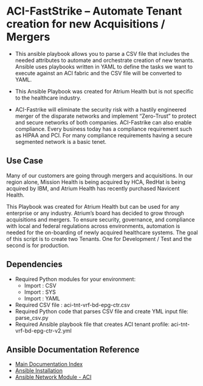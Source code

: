 # ACI-FastStrike – Automate Tenant creation for new Acquisitions / Mergers
	
- This ansible playbook allows you to parse a CSV file that includes the needed attributes to automate and orchestrate creation of new tenants.  Ansible uses playbooks written in YAML to define the tasks we want to execute against an ACI fabric and the CSV file will be converted to YAML. 

- This Ansible Playbook was created for Atrium Health but is not specific to the healthcare industry.

- ACI-Fastrike will eliminate the security risk with a hastily engineered merger of the disparate networks and implement “Zero-Trust” to protect and secure networks of both companies.  ACI-Fastrike can also enable compliance. Every business today has a compliance requirement such as HIPAA and PCI. For many compliance requirements having a secure segmented network is a basic tenet.


## Use Case

Many of our customers are going through mergers and acquisitions.  In our region alone, Mission Health is being acquired by HCA, RedHat is being acquired by IBM, and Atrium Health has recently purchased Navicent Health.   

This Playbook was created for Atrium Health but can be used for any enterprise or any industry.  Atrium’s board has decided to grow through acquisitions and mergers.   To ensure security, governance, and compliance with local and federal regulations across environments, automation is needed for the on-boarding of newly acquired healthcare systems.    The goal of this script is to create two Tenants.  One for Development / Test and the second is for production.  


## Dependencies

- Required Python modules for your environment:
  - Import : CSV
  - Import : SYS
  - Import : YAML
- Required CSV file :  aci-tnt-vrf-bd-epg-ctr.csv
- Required Python code that parses CSV file and create YML input file: parse_csv.py
- Required Ansible playbook file that creates ACI tenant profile: aci-tnt-vrf-bd-epg-ctr-v2.yml


## Ansible Documentation Reference

- [Main Documentation Index](https://docs.ansible.com)
- [Ansible Installation](https://docs.ansible.com/ansible/latest/installation_guide/intro_installation.html)
- [Ansible Network Module - ACI](https://docs.ansible.com/ansible/latest/modules/list_of_network_modules.html)

